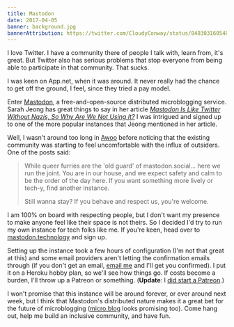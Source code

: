 ```yaml
---
title: Mastodon
date: 2017-04-05
banner: background.jpg
bannerAttribution: https://twitter.com/CloudyConway/status/848303160548577280
---
```


I love Twitter. I have a community there of people I talk with, learn from, it's great. But Twitter also has serious problems that stop everyone from being able to participate in that community. That sucks.

I was keen on App.net, when it was around. It never really had the chance to get off the ground, I feel, since they tried a pay model.

Enter [Mastodon](https://github.com/tootsuite/mastodon), a free-and-open-source distributed microblogging service. Sarah Jeong has great things to say in her article [_Mastodon Is Like Twitter Without Nazis, So Why Are We Not Using It?_](https://motherboard.vice.com/en_us/article/mastodon-is-like-twitter-without-nazis-so-why-are-we-not-using-it) I was intrigued and signed up to one of the more popular instances that Jeong mentioned in her article.

Well, I wasn't around too long in [Awoo](https://awoo.space) before noticing that the existing community was starting to feel uncomfortable with the influx of outsiders. One of the posts said:

> While queer furries are the 'old guard' of mastodon.social... here we run the joint. You are in our house, and we expect safety and calm to be the order of the day here. If you want something more lively or tech-y, find another instance.
>
> Still wanna stay? If you behave and respect us, you're welcome.

I am 100% on board with respecting people, but I don't want my presence to make anyone feel like their space is not theirs. So I decided I'd try to run my own instance for tech folks like me. If you're keen, head over to [mastodon.technology](https://mastodon.technology) and sign up.

Setting up the instance took a few hours of configuration (I'm not that great at this) and some email providers aren't letting the confirmation emails through (if you don't get an email, [email me](mailto:ash@ashfurrow.com) and I'll get you confirmed). I put it on a Heroku hobby plan, so we'll see how things go. If costs become a burden, I'll throw up a Patreon or something. (**Update**: I [did start a Patreon](https://patreon.com/user?u=3581610).)

I won't promise that this instance will be around forever, or ever around next week, but I think that Mastodon's distributed nature makes it a great bet for the future of microblogging ([micro.blog](http://micro.blog) looks promising too). Come hang out, help me build an inclusive community, and have fun.
